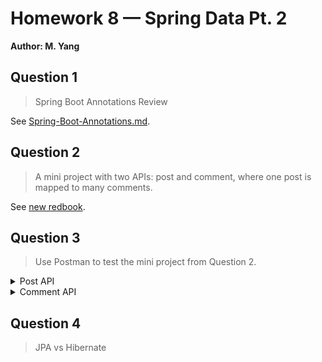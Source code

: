 # Homework 8 — Spring Data Pt. 2
**Author: M. Yang**

## Question 1
> Spring Boot Annotations Review

See [Spring-Boot-Annotations.md](Spring-Boot-Annotations.md).

## Question 2
> A mini project with two APIs: post and comment, where one post is mapped to many comments.

See [new redbook](../Projects/redbook).


## Question 3
> Use Postman to test the mini project from Question 2.

<details>
<summary>Post API</summary>

### Create a Post
![image](https://github.com/user-attachments/assets/aff5c0c9-a146-4c85-914d-fb952c9432c8)

### Get All Posts
![image](https://github.com/user-attachments/assets/4ebcc7b3-45e4-401e-bdaa-cbb7d6653289)

### Get a Post by ID
![image](https://github.com/user-attachments/assets/8e2da074-c928-4776-9681-8d5b71362b99)

### Update a Post by ID
![image](https://github.com/user-attachments/assets/a64bd1a4-98b1-4590-b4d1-5052d2cc4053)

### Delete a Post by ID
![image](https://github.com/user-attachments/assets/2ac76ae8-bc95-4a54-a420-d77d6e73cb8a)

**All comments under this post are also deleted.**
![image](https://github.com/user-attachments/assets/05f90f83-338c-4afe-bc6c-5ada4782d759)

</details>

<details>
<summary>Comment API</summary>

### Create a Comment
![image](https://github.com/user-attachments/assets/62216ac1-4491-4e26-9881-8453db4263c1)

### Get All Comments by Post ID
![image](https://github.com/user-attachments/assets/00722bbd-8ddc-42ec-b3dd-aa1eab909d9e)

### Get a Comment by Post ID & Comment ID
![image](https://github.com/user-attachments/assets/e475c78c-9ff5-401b-b461-200901e88b2b)

### Update a Comment by Post ID & Comment ID
![image](https://github.com/user-attachments/assets/ee6f5d26-65d6-4f55-a1d9-b2d7166b8079)

### Delete a Comment by Post ID & Comment ID
![image](https://github.com/user-attachments/assets/770bb427-8191-4cd3-9ef3-9500d4e62739)

</details>


## Question 4
> JPA vs Hibernate
